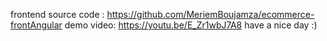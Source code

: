 frontend source code : https://github.com/MeriemBoujamza/ecommerce-frontAngular
demo video: https://youtu.be/E_Zr1wbJ7A8
have a nice day :) 
